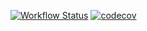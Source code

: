 [![Workflow Status](https://github.com/mstniy/computed_flutter/actions/workflows/tests.yml/badge.svg)](https://github.com/mstniy/computed_flutter/actions?query=branch%3Amaster+workflow%3Atests) [![codecov](https://codecov.io/github/mstniy/computed_flutter/graph/badge.svg?token=VVG1YCC1FL)](https://codecov.io/github/mstniy/computed_flutter)
